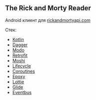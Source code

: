 ## The Rick and Morty Reader

Android клиент для [rickandmortyapi.com](https://rickandmortyapi.com/)

Стек:
- [Kotlin](https://kotlinlang.org/)
- [Dagger](https://dagger.dev/)
- [Modo](https://github.com/terrakok/Modo)
- [Retrofit](https://github.com/square/retrofit)
- [Moshi](https://github.com/square/moshi)
- [Lifecycle](https://developer.android.com/jetpack/androidx/releases/lifecycle)
- [Coroutines](https://kotlinlang.org/docs/coroutines-overview.html)
- [Epoxy](https://github.com/airbnb/epoxy)
- [Lottie](https://github.com/airbnb/lottie-android)
- [Glide](https://github.com/bumptech/glide)
- [Eventbus](https://github.com/greenrobot/EventBus)
